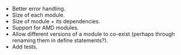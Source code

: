 - Better error handling.
- Size of each module.
- Size of module + its dependencies.
- Support for AMD modules.
- Allow different versions of a module to co-exist (perhaps through renaming them in define statements?).
- Add tests.
